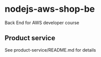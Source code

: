 # nodejs-aws-shop-be

Back End for AWS developer course

## Product service

See product-service/README.md for details
